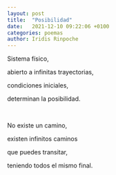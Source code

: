 ```yaml
---
layout: post
title:  "Posibilidad"
date:   2021-12-10 09:22:06 +0100
categories: poemas
author: Iridis Rinpoche
---
```


Sistema físico,

abierto a infinitas trayectorias,

condiciones iniciales,

determinan la posibilidad.

<br>

No existe un camino,

existen infinitos caminos

que puedes transitar,

teniendo todos el mismo final.